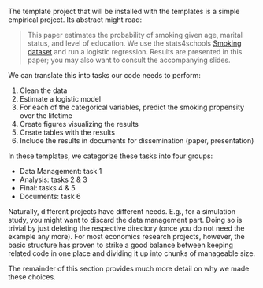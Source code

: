 The template project that will be installed with the templates is a simple empirical
project. Its abstract might read:

> This paper estimates the probability of smoking given age, marital status, and level
> of education. We use the stats4schools
> [Smoking dataset](https://www.stem.org.uk/resources/elibrary/resource/28452/large-datasets-stats4schools)
> and run a logistic regression. Results are presented in this paper; you may also want
> to consult the accompanying slides.

We can translate this into tasks our code needs to perform:

1. Clean the data
1. Estimate a logistic model
1. For each of the categorical variables, predict the smoking propensity over the
   lifetime
1. Create figures visualizing the results
1. Create tables with the results
1. Include the results in documents for dissemination (paper, presentation)

In these templates, we categorize these tasks into four groups:

- Data Management: task 1
- Analysis: tasks 2 & 3
- Final: tasks 4 & 5
- Documents: task 6

Naturally, different projects have different needs. E.g., for a simulation study, you
might want to discard the data management part. Doing so is trivial by just deleting the
respective directory (once you do not need the example any more). For most economics
research projects, however, the basic structure has proven to strike a good balance
between keeping related code in one place and dividing it up into chunks of manageable
size.

The remainder of this section provides much more detail on why we made these choices.
